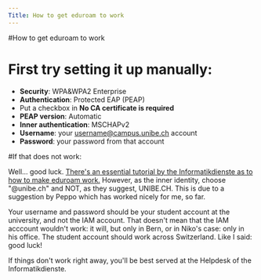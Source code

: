 ```yaml
---
Title: How to get eduroam to work
---
```

#How to get eduroam to work
# First try setting it up manually:


- **Security**: WPA&WPA2 Enterprise
- **Authentication**: Protected EAP (PEAP)
- Put a checkbox in **No CA certificate is required**
- **PEAP version**: Automatic
- **Inner authentication**: MSCHAPv2
- **Username**: your username@campus.unibe.ch account
- **Password**: your password from that account


#If that does not work:

Well... good luck. [There's an essential tutorial by the Informatikdienste as to how to make eduroam work.](http://www.google.ch/url?sa=t&source=web&cd=3&ved=0CB4QFjAC&url=http%3A%2F%2Fwww.id.unibe.ch%2Funibe%2Fverwaltungsdirektion%2Finformatikdienste%2Fcontent%2Fe5911%2Fe5920%2Fe11087%2Fe5928%2Fe5964%2Fe5965%2Ffiles11636%2FeduroammitMACOSX10.5.x.pdf&ei=q5AWTLzUM86bOMGv3LUM&usg=AFQjCNF-hBaYfdCEgmp0e-OeJpleywoZgg) However, as the inner identity, choose "@unibe.ch" and NOT, as they suggest, UNIBE.CH. This is due to a suggestion by Peppo which has worked nicely for me, so far.

Your username and password should be your student account at the university, and not the IAM account. That doesn't mean that the IAM acccount wouldn't work: it will, but only in Bern, or in Niko's case: only in his office. The student account should work across Switzerland. Like I said: good luck!

If things don't work right away, you'll be best served at the Helpdesk of the Informatikdienste.
